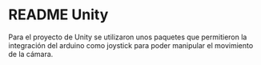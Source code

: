 # README Unity

Para el proyecto de Unity se utilizaron unos paquetes que permitieron la integración del arduino como joystick para poder manipular el movimiento de la cámara.
